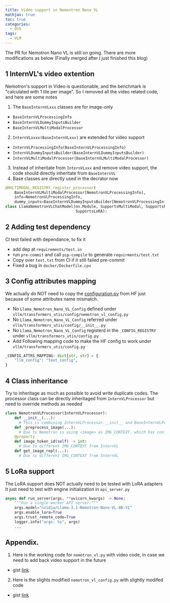 ```yaml
---
title: Video support in Nemontron Nano VL
mathjax: true
toc: true
categories:
  - OSS
tags:
  - VLM
---
```


The PR for Nemotron Nano VL is still on going. There are more modifications as below
(Finally merged after I just finished this blog)
## 1 InternVL's video extention
Nemotron's support in Video is questionable, and the benchmark is "calculated with 1 tile per image". So I removed all the video related code, and here are some notes
1. The `BaseInternVLxxx` classes are for image-only
- `BaseInternVLProcessingInfo`
- `BaseInternVLDummyInputsBuilder`
- `BaseInternVLMultiModalProcessor`
2. `InternVLxxxx(BaseInternVLxxx)` are extended for video support
- `InternVLProcessingInfo(BaseInternVLProcessingInfo)`
- `InternVLDummyInputsBuilder(BaseInternVLDummyInputsBuilder)`
- `InternVLMultiModalProcessor(BaseInternVLMultiModalProcessor)`
3. Instead of inheritate from `InternVLxxx` and remove video support, the code should directly inheritate from `BaseInternVL`
4. Base classes are directly used in the decrator now
```python
@MULTIMODAL_REGISTRY.register_processor(
    BaseInternVLMultiModalProcessor[NemotronVLProcessingInfo],
    info=NemotronVLProcessingInfo,
    dummy_inputs=BaseInternVLDummyInputsBuilder[NemotronVLProcessingInfo])
class LlamaNemotronVLChatModel(nn.Module, SupportsMultiModal, SupportsPP,
                               SupportsLoRA):
```
## 2 Adding test dependency 
CI test failed with dependance, to fix it
- add dep at `requirements/test.in`
- run `pre-commit` and call `pip-compile` to generate `requirments/test.txt`
- Copy over `test.txt` from CI if it still failed pre-commit
- Fixed a bug in `docker/Dockerfile.cpu`
## 3 Config attributes mapping
We actually do NOT need to copy the [configuration.py](https://huggingface.co/nvidia/Llama-3.1-Nemotron-Nano-VL-8B-V1/blob/main/configuration.py) from HF just because of some attributes name mismatch.
- No `Llama_Nemotron_Nano_VL_Config` defined under `vllm/transformers_utis/config/nemotron_vl_config.py`
- No `Llama_Nemotron_Nano_VL_Config` referred under `vllm/transformers_utis/config/__init__.py`
- No `Llama_Nemotron_Nano_VL_Config` registerd in the `_CONFIG_REGISTRY` under `vllm/transformers_utis/config.py`
- Add Following mapping code to make the HF config to work under `vllm/transformers_utis/config.py`
```python
_CONFIG_ATTRS_MAPPING: dict[str, str] = {
    "llm_config": "text_config",
}
```
## 4 Class inheritance
Try to inheritage as much as possible to avoid write duplicate codes. The processor class can be directly inheritaged from `InternVLProcessor` but need to override methods as needed
```python
class NemotronVLProcessor(InternVLProcessor):
    def __init__(...):
      # This is combining InternVLProcessor.__init__ and BaseInternVLProcessor.__init__
    def _preprocess_image(...):
      # Due to Nemotron is using <image> as IMG_CONTEXT, which has conflict with vLLM's image placeholder
    @property
    def image_token_id(self) -> int:
      # Due to different IMG_CONTEXT from InternVL
    def get_image_repl(...):
      # Due to different IMG_CONTEXT from InternVL
```
## 5 LoRa support
The LoRA support does NOT actually need to be tested with LoRA adapters
It just need to test with engine initialization in `api_server.py`
```python
async def run_server(args, **uvicorn_kwargs) -> None:
    """Run a single-worker API server."""
    args.model="nvidia/Llama-3.1-Nemotron-Nano-VL-8B-V1"
    args.enable_lora=True
    args.trust_remote_code=True
    logger.info("args: %s", args)
    ...
```

## Appendix. 
1. Here is the working code for `nemotron_vl.py` with video code, in case we need to add back video support in the future
- gist [link](https://gist.github.com/kylehh/87451fc5e6b6390409963eeaf5cadbf4)
2. Here is the slights modified `nemotron_vl_config.py` with slightly modifed code
- gist [link](https://gist.github.com/kylehh/c0e76323f628207a58528ea64d98ccc0)